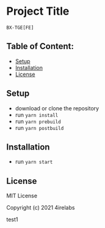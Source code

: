# Project Title
`BX-TGE[FE]`

## Table of Content:
- [Setup](#setup)
- [Installation](#installation)
- [License](#license)

## Setup
- download or clone the repository
- run `yarn install`
- run `yarn prebuild`
- run `yarn postbuild`

## Installation
- run `yarn start`

## License

MIT License

Copyright (c) 2021 4irelabs

test1
